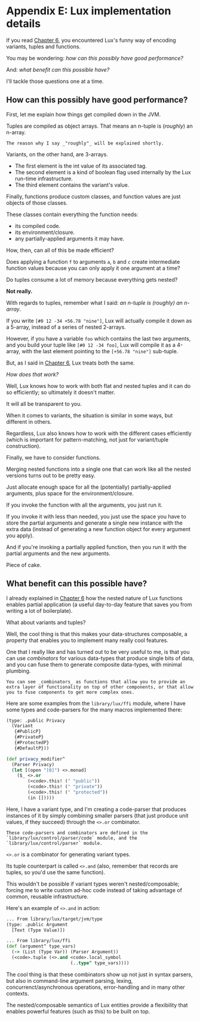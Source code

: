 # Appendix E: Lux implementation details

If you read [Chapter 6](chapter_6.md), you encountered Lux's funny way of encoding variants, tuples and functions.

You may be wondering: _how can this possibly have good performance?_

And: _what benefit can this possible have?_

I'll tackle those questions one at a time.

## How can this possibly have good performance?

First, let me explain how things get compiled down in the JVM.

Tuples are compiled as object arrays.
That means an n-tuple is (_roughly_) an n-array.

	The reason why I say _"roughly"_ will be explained shortly.

Variants, on the other hand, are 3-arrays.

* The first element is the int value of its associated tag.
* The second element is a kind of boolean flag used internally by the Lux run-time infrastructure.
* The third element contains the variant's value.

Finally, functions produce custom classes, and function values are just objects of those classes.

These classes contain everything the function needs:

* its compiled code.
* its environment/closure.
* any partially-applied arguments it may have.

How, then, can all of this be made efficient?

Does applying a function `f` to arguments `a`, `b` and `c` create intermediate function values because you can only apply it one argument at a time?

Do tuples consume a lot of memory because everything gets nested?

**Not really.**

With regards to tuples, remember what I said: _an n-tuple is (roughly) an n-array_.

If you write `[#0 12 -34 +56.78 "nine"]`, Lux will actually compile it down as a 5-array, instead of a series of nested 2-arrays.

However, if you have a variable `foo` which contains the last two arguments, and you build your tuple like `[#0 12 -34 foo]`, Lux will compile it as a 4-array, with the last element pointing to the `[+56.78 "nine"]` sub-tuple.

But, as I said in [Chapter 6](chapter_6.md), Lux treats both the same.

_How does that work?_

Well, Lux knows how to work with both flat and nested tuples and it can do so efficiently; so ultimately it doesn't matter.

It will all be transparent to you.

When it comes to variants, the situation is similar in some ways, but different in others.

Regardless, Lux also knows how to work with the different cases efficiently (which is important for pattern-matching, not just for variant/tuple construction).

Finally, we have to consider functions.

Merging nested functions into a single one that can work like all the nested versions turns out to be pretty easy.

Just allocate enough space for all the (potentially) partially-applied arguments, plus space for the environment/closure.

If you invoke the function with all the arguments, you just run it.

If you invoke it with less than needed, you just use the space you have to store the partial arguments and generate a single new instance with the extra data (instead of generating a new function object for every argument you apply).

And if you're invoking a partially applied function, then you run it with the partial arguments and the new arguments.

Piece of cake.

## What benefit can this possible have?

I already explained in [Chapter 6](chapter_6.md) how the nested nature of Lux functions enables partial application (a useful day-to-day feature that saves you from writing a lot of boilerplate).

What about variants and tuples?

Well, the cool thing is that this makes your data-structures composable, a property that enables you to implement many really cool features.

One that I really like and has turned out to be very useful to me, is that you can use _combinators_ for various data-types that produce single bits of data, and you can fuse them to generate composite data-types, with minimal plumbing.

	You can see _combinators_ as functions that allow you to provide an extra layer of functionality on top of other components, or that allow you to fuse components to get more complex ones.

Here are some examples from the `library/lux/ffi` module, where I have some types and code-parsers for the many macros implemented there:

```clojure
(type: .public Privacy
  (Variant
   {#PublicP}
   {#PrivateP}
   {#ProtectedP}
   {#DefaultP}))

(def privacy_modifier^
  (Parser Privacy)
  (let [(open "[0]") <>.monad]
    ($_ <>.or
        (<code>.this! (' "public"))
        (<code>.this! (' "private"))
        (<code>.this! (' "protected"))
        (in []))))
```

Here, I have a variant type, and I'm creating a code-parser that produces instances of it by simply combining smaller parsers (that just produce unit values, if they succeed) through the `<>.or` combinator.

	These code-parsers and combinators are defined in the `library/lux/control/parser/code` module, and the `library/lux/control/parser` module.

`<>.or` is a combinator for generating variant types.

Its tuple counterpart is called `<>.and` (also, remember that records are tuples, so you'd use the same function).

This wouldn't be possible if variant types weren't nested/composable; forcing me to write custom ad-hoc code instead of taking advantage of common, reusable infrastructure.

Here's an example of `<>.and` in action:

```clojure
... From library/lux/target/jvm/type
(type: .public Argument
  [Text (Type Value)])

... From library/lux/ffi
(def (argument^ type_vars)
  (-> (List (Type Var)) (Parser Argument))
  (<code>.tuple (<>.and <code>.local_symbol
                        (..type^ type_vars))))
```

The cool thing is that these combinators show up not just in syntax parsers, but also in command-line argument parsing, lexing, concurrenct/asynchronous operations, error-handling and in many other contexts.

The nested/composable semantics of Lux entities provide a flexibility that enables powerful features (such as this) to be built on top.

